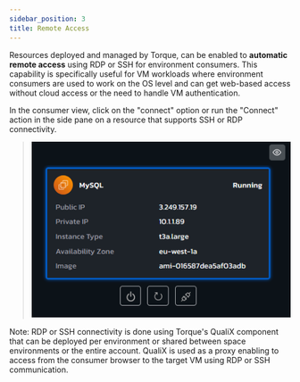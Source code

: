 ```yaml
---
sidebar_position: 3
title: Remote Access
---
```


Resources deployed and managed by Torque, can be enabled to __automatic remote access__ using RDP or SSH for environment consumers. This capability is specifically useful for VM workloads where environment consumers are used to work on the OS level and can get web-based access without cloud access or the need to handle VM authentication.

In the consumer view, click on the "connect" option or run the "Connect" action in the side pane on a resource that supports SSH or RDP connectivity.
> ![Resource Card](/img/resource-card.png)

Note: RDP or SSH connectivity is done using Torque's QualiX component that can be deployed per environment or shared between space environments or the entire account. QualiX is used as a proxy enabling to access from the consumer browser to the target VM using RDP or SSH communication.